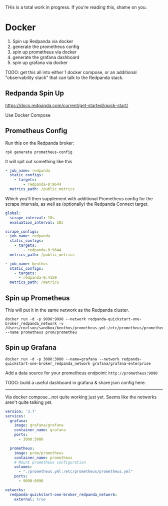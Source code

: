 THis is a total work in progress.  If you're reading this, shame on you.



# Docker

1.  Spin up Redpanda via docker
2.  generate the prometheus config
3.  spin up prometheus via docker
4.  generate the grafana dashboard
5.  spin up grafana via docker

TODO:  get this all into either 1 docker compose, or an additional "observability stack" that can talk to the Redpanda stack.

## Redpanda Spin Up

https://docs.redpanda.com/current/get-started/quick-start/

Use Docker Compose


## Prometheus Config

Run this on the Redpanda broker:

```console
rpk generate prometheus-config
```

It will spit out something like this

```yaml
- job_name: redpanda
  static_configs:
    - targets:
        - redpanda-0:9644
  metrics_path: /public_metrics
```


Which you'll then supplement with additional Prometheus config for the scrape intervals, as well as (optionally) the Redpanda Connect target.

```yaml
global:
  scrape_interval: 10s
  evaluation_interval: 10s

scrape_configs:
- job_name: redpanda
  static_configs:
    - targets:
        - redpanda-0:9644
  metrics_path: /public_metrics

- job_name: benthos
  static_configs:
    - targets:
      - redpanda-0:4159
  metrics_path: /metrics
```


## Spin up Prometheus

This will put it in the same network as the Redpanda cluster.

```console
docker run -d -p 9090:9090 --network redpanda-quickstart-one-broker_redpanda_network -v /Users/cnelson/sandbox/benthos/prometheus.yml:/etc/prometheus/prometheus.yml --name prometheus prom/prometheu
```


## Spin up Grafana

```console
docker run -d -p 3000:3000 --name=grafana --network redpanda-quickstart-one-broker_redpanda_network grafana/grafana-enterprise
```

Add a data source for your prometheus endpoint:  `http://prometheus:9090`

TODO:  build a useful dashboard in grafana & share json config here.


---


Via docker compose...not quite working just yet.   Seems like the networks aren't quite talking yet.

```yaml
version: '3.7'
services:
  grafana:
    image: grafana/grafana
    container_name: grafana
    ports: 
      - 3000:3000

  prometheus:
    image: prom/prometheus
    container_name: prometheus
    # Mount prometheus configuration
    volumes:
      - "./prometheus.yml:/etc/prometheus/prometheus.yml"
    ports: 
      - 9090:9090

networks:
  redpanda-quickstart-one-broker_redpanda_network:
    external: true
```

